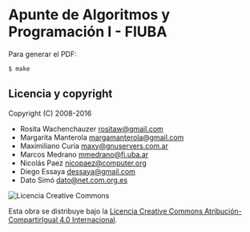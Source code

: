 # Apunte de Algoritmos y Programación I - FIUBA

Para generar el PDF:

```bash
$ make
```

## Licencia y copyright

Copyright (C) 2008-2016
* Rosita Wachenchauzer <rositaw@gmail.com>
* Margarita Manterola <margamanterola@gmail.com>
* Maximiliano Curia <maxy@gnuservers.com.ar>
* Marcos Medrano <mmedrano@fi.uba.ar>
* Nicolás Paez <nicopaez@computer.org>
* Diego Essaya <dessaya@gmail.com>
* Dato Simó <dato@net.com.org.es>

![Licencia Creative Commons](https://i.creativecommons.org/l/by-sa/4.0/88x31.png)

Esta obra se distribuye bajo la [Licencia Creative
Commons Atribución-CompartirIgual 4.0 Internacional](http://creativecommons.org/licenses/by-sa/4.0/deed.es).
